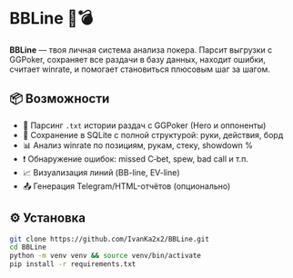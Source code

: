 # BBLine 🧠💣

**BBLine** — твоя личная система анализа покера. Парсит выгрузки с GGPoker, сохраняет все раздачи в базу данных, находит ошибки, считает winrate, и помогает становиться плюсовым шаг за шагом.

## 📦 Возможности

- 🔎 Парсинг `.txt` истории раздач с GGPoker (Hero и оппоненты)
- 💾 Сохранение в SQLite с полной структурой: руки, действия, борд
- 📊 Анализ winrate по позициям, рукам, стеку, showdown %
- ❗️ Обнаружение ошибок: missed C‑bet, spew, bad call и т.п.
- 📈 Визуализация линий (BB-line, EV-line)
- 📤 Генерация Telegram/HTML-отчётов (опционально)

## ⚙️ Установка

```bash
git clone https://github.com/IvanKa2x2/BBLine.git
cd BBLine
python -m venv venv && source venv/bin/activate
pip install -r requirements.txt
